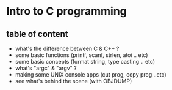 # Intro to C programming

## table of content
- what's the difference between C & C++ ?
- some basic functions (printf, scanf, strlen, atoi .. etc)
-  some basic concepts (format string, type casting .. etc)
- what's "argc" & "argv" ? 
- making some UNIX console apps (cut prog, copy prog ..etc)
- see what's behind the scene (with OBJDUMP)